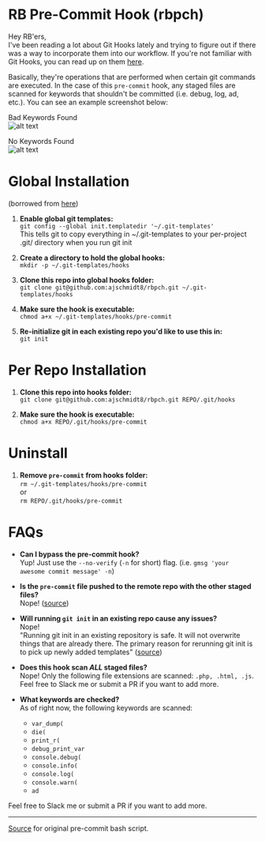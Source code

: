 # RB Pre-Commit Hook (rbpch)

Hey RB'ers,<br>
I've been reading a lot about Git Hooks lately and trying to figure out if
there was a way to incorporate them into our workflow. If you're not familiar
with Git Hooks, you can read up on them [here](https://git-scm.com/book/en/v2/Customizing-Git-Git-Hooks).

Basically, they're operations that are performed when certain git commands are
executed. In the case of this `pre-commit` hook, any staged files are scanned for keywords
that shouldn't be committed (i.e. debug, log, ad, etc.). You can see an example
screenshot below:

Bad Keywords Found<br>
![alt text](http://i.imgur.com/eFtWsAU.png)

No Keywords Found<br>
![alt text](http://i.imgur.com/lElqb50.png)

# Global Installation
(borrowed from [here](https://coderwall.com/p/jp7d5q/create-a-global-git-commit-hook))

1. **Enable global git templates:**<br>
`git config --global init.templatedir '~/.git-templates'`<br>
This tells git to copy everything in ~/.git-templates to your per-project .git/ directory when you run git init

2. **Create a directory to hold the global hooks:**<br>
`mkdir -p ~/.git-templates/hooks`

3. **Clone this repo into global hooks folder:**<br>
`git clone git@github.com:ajschmidt8/rbpch.git ~/.git-templates/hooks`

4. **Make sure the hook is executable:**<br>
`chmod a+x ~/.git-templates/hooks/pre-commit`

5. **Re-initialize git in each existing repo you'd like to use this in:**<br>
`git init`<br>

# Per Repo Installation
1. **Clone this repo into hooks folder:**<br>
`git clone git@github.com:ajschmidt8/rbpch.git REPO/.git/hooks`

2. **Make sure the hook is executable:**<br>
`chmod a+x REPO/.git/hooks/pre-commit`

# Uninstall
1. **Remove `pre-commit` from hooks folder:**<br>
`rm ~/.git-templates/hooks/pre-commit`<br>
or<br>
`rm REPO/.git/hooks/pre-commit`

# FAQs
* **Can I bypass the pre-commit hook?**<br>
Yup! Just use the `--no-verify` (`-n` for short) flag. (i.e. `gmsg 'your awesome commit message' -n`)

* **Is the `pre-commit` file pushed to the remote repo with the other staged files?**<br>
Nope! ([source](https://stackoverflow.com/questions/12222186/are-git-hooks-pushed-to-the-remote-when-i-git-push))

* **Will running `git init` in an existing repo cause any issues?**<br>
Nope! <br>
"Running git init in an existing repository is safe. It will not overwrite things that are already there. The primary reason for rerunning git init is to pick up newly added templates" ([source](https://git-scm.com/docs/git-init))

* **Does this hook scan *ALL* staged files?**<br>
Nope! Only the following file extensions are scanned: `.php, .html, .js`. Feel free to Slack me or submit a PR if you want to add more.

* **What keywords are checked?**<br>
As of right now, the following keywords are scanned:<br>
    * `var_dump(`
    * `die(`
    * `print_r(`
    * `debug_print_var`
    * `console.debug(`
    * `console.info(`
    * `console.log(`
    * `console.warn(`
    * `ad`
    
Feel free to Slack me or submit a PR if you want to add more.

---
[Source](https://github.com/borisguery/git-keywords-checker) for original pre-commit bash script. 

